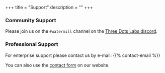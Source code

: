 +++
title = "Support"
description = ""
+++

### Community Support

Please join us on the `#watermill` channel on the [Three Dots Labs discord](https://discord.gg/QV6VFg4YQE).

### Professional Support

For enterprise support please contact us by e-mail: {{% contact-email %}}

You can also use the [contact form](https://ascendsoftware.com/#contact-form) on our website.
